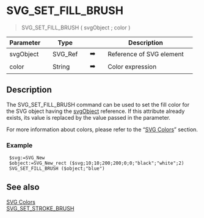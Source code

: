 <!-- SVG_SET_FILL_BRUSH ( objectID ; color ; opacity )
 -> objectID (Text)
 -> color (Text)
 -> opacity (Long Integer)-->
# SVG_SET_FILL_BRUSH

> SVG_SET_FILL_BRUSH ( svgObject ; color )

| Parameter |     | Type |     |     |     | Description |     |
| --- | --- | --- | --- | --- | --- | --- | --- |
| svgObject |     | SVG_Ref |     | ➡️ |     | Reference of SVG element |     |
| color |     | String |     | ➡️ |     | Color expression |     |

## Description

The SVG_SET_FILL_BRUSH command can be used to set the fill color for the SVG object having the [svgObject](# "Reference of SVG element") reference. If this attribute already exists, its value is replaced by the value passed in the parameter.

For more information about colors, please refer to the “[SVG Colors](SVG%20Colors.md "SVG Colors")” section.

### Example  

```4d
 $svg:=SVG_New   
 $object:=SVG_New_rect ($svg;10;10;200;200;0;0;"black";"white";2)  
 SVG_SET_FILL_BRUSH ($object;"blue")
```

## See also

[SVG Colors](SVG%20Colors.md)  
[SVG_SET_STROKE_BRUSH](SVG_SET_STROKE_BRUSH.md)

